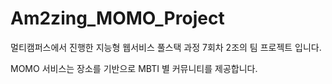 # Am2zing_MOMO_Project

멀티캠퍼스에서 진행한 지능형 웹서비스 풀스택 과정 7회차 2조의 팀 프로젝트 입니다.

MOMO 서비스는 장소를 기반으로 MBTI 별 커뮤니티를 제공합니다.

